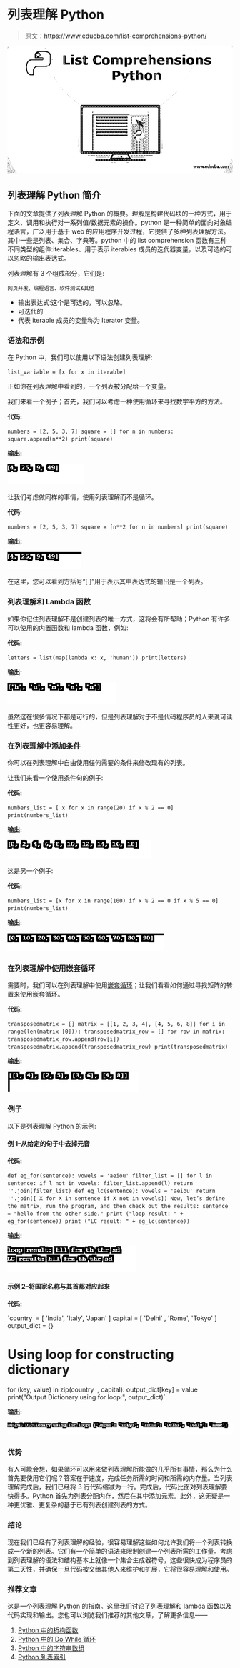 # 列表理解 Python

> 原文：<https://www.educba.com/list-comprehensions-python/>

![list comprehensions python](img/74d7c9f66ec1cbbb48ec3311978a802b.png)



## 列表理解 Python 简介

下面的文章提供了列表理解 Python 的概要。理解是构建代码块的一种方式，用于定义、调用和执行对一系列值/数据元素的操作。python 是一种简单的面向对象编程语言，广泛用于基于 web 的应用程序开发过程，它提供了多种列表理解方法。其中一些是列表、集合、字典等。python 中的 list comprehension 函数有三种不同类型的组件:iterables、用于表示 iterables 成员的迭代器变量，以及可选的可以忽略的输出表达式。

列表理解有 3 个组成部分，它们是:

<small>网页开发、编程语言、软件测试&其他</small>

*   输出表达式:这个是可选的，可以忽略。
*   可迭代的
*   代表 iterable 成员的变量称为 Iterator 变量。

### 语法和示例

在 Python 中，我们可以使用以下语法创建列表理解:

`list_variable = [x for x in iterable]`

正如你在列表理解中看到的，一个列表被分配给一个变量。

我们来看一个例子；首先，我们可以考虑一种使用循环来寻找数字平方的方法。

**代码:**

`numbers = [2, 5, 3, 7] square = [] for n in numbers:
square.append(n**2)
print(square)`

**输出:**

![List Comprehensions Python1](img/5334f15e6febe3d059bf523fd09c1b48.png)



让我们考虑做同样的事情，使用列表理解而不是循环。

**代码:**

`numbers = [2, 5, 3, 7] square = [n**2 for n in numbers] print(square)`

**输出:**

![List Comprehensions Python 2](img/108085e9e247dbccecf3da4bb7f14a57.png)



在这里，您可以看到方括号“[ ]”用于表示其中表达式的输出是一个列表。

### 列表理解和 Lambda 函数

如果你记住列表理解不是创建列表的唯一方式，这将会有所帮助；Python 有许多可以使用的内置函数和 lambda 函数，例如:

**代码:**

`letters = list(map(lambda x: x, 'human'))
print(letters)`

**输出:**

![Lambda functions](img/f74ab1d0585d9f33cd42996afec86cf7.png)



虽然这在很多情况下都是可行的，但是列表理解对于不是代码程序员的人来说可读性更好，也更容易理解。

### 在列表理解中添加条件

你可以在列表理解中自由使用任何需要的条件来修改现有的列表。

让我们来看一个使用条件句的例子:

**代码:**

`numbers_list = [ x for x in range(20) if x % 2 == 0] print(numbers_list)`

**输出:**

![List Comprehensions Python 4](img/93fe996778a6663df973bf29a792cad6.png)



这是另一个例子:

**代码:**

`numbers_list = [x for x in range(100) if x % 2 == 0 if x % 5 == 0] print(numbers_list)`

**输出:**

![List Comprehensions Python 5](img/24b3fb158fb7239a462645f208c94975.png)



### 在列表理解中使用嵌套循环

需要时，我们可以在列表理解中使用[嵌套循环](https://www.educba.com/python-nested-loops/)；让我们看看如何通过寻找矩阵的转置来使用嵌套循环。

**代码:**

`transposedmatrix = [] matrix = [[1, 2, 3, 4], [4, 5, 6, 8]] for i in range(len(matrix [0])):
transposedmatrix_row = [] for row in matrix:
transposedmatrix_row.append(row[i])
transposedmatrix.append(transposedmatrix_row)
print(transposedmatrix)`

**输出:**

![Nested Loops](img/759597e7f1fb9e52a258279db4688155.png)



### 例子

以下是列表理解 Python 的示例:

#### 例 1–从给定的句子中去掉元音

**代码:**

`def eg_for(sentence):
vowels = 'aeiou'
filter_list = [] for l in sentence:
if l not in vowels:
filter_list.append(l)
return ''.join(filter_list)
def eg_lc(sentence):
vowels = 'aeiou'
return ''.join([ X for X in sentence if X not in vowels])
Now, let’s define the matrix, run the program, and then check out the results:
sentence = "hello from the other side."
print ("loop result: " + eg_for(sentence))
print ("LC result: " + eg_lc(sentence))`

**输出:**

![List Comprehensions Python7](img/f3728ef725b2959796ab9f2d03471152.png)



#### 示例 2–将国家名称与其首都对应起来

**代码:**

`country  = [ 'India', 'Italy', 'Japan' ] capital = [ 'Delhi' , 'Rome', 'Tokyo' ] output_dict = {}
# Using loop for constructing dictionary
for (key, value) in zip(country  , capital):
output_dict[key] = value
print("Output Dictionary using for loop:", output_dict)`

**输出:**

![Countries with Capital](img/13a6e176a7c87e4dd4728ac50e37d92c.png)



### 优势

有人可能会想，如果循环可以用来做列表理解所能做的几乎所有事情，那么为什么首先要使用它们呢？答案在于速度，完成任务所需的时间和所需的内存量。当列表理解完成后，我们已经将 3 行代码缩减为一行。完成后，代码比面对列表理解要快得多。Python 首先为列表分配内存，然后在其中添加元素。此外，这无疑是一种更优雅、更复杂的基于已有列表创建列表的方式。

### 结论

现在我们已经有了列表理解的经验，很容易理解这些如何允许我们将一个列表转换成一个新的列表。它们有一个简单的语法来限制创建一个列表所需的工作量。考虑到列表理解的语法和结构基本上就像一个集合生成器符号，这些很快成为程序员的第二天性，并确保一旦代码被交给其他人来维护和扩展，它将很容易理解和使用。

### 推荐文章

这是一个列表理解 Python 的指南。这里我们讨论了列表理解和 lambda 函数以及代码实现和输出。您也可以浏览我们推荐的其他文章，了解更多信息——

1.  [Python 中的析构函数](https://www.educba.com/destructor-in-python/)
2.  [Python 中的 Do While 循环](https://www.educba.com/do-while-loop-in-python/)
3.  [Python 中的字符串数组](https://www.educba.com/string-array-in-python/)
4.  [Python 列表索引](https://www.educba.com/python-list-index/)





